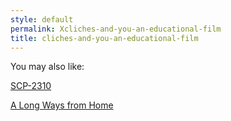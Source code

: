 ```yaml
---
style: default
permalink: Xcliches-and-you-an-educational-film
title: cliches-and-you-an-educational-film
---
```

You may also like:

[SCP-2310](http://scp-wiki.net/scp-2310)

[A Long Ways from Home](http://scp-wiki.net/a-long-ways-from-home)
